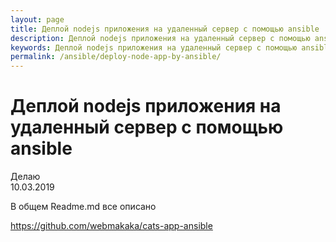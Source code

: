 ```yaml
---
layout: page
title: Деплой nodejs приложения на удаленный сервер с помощью ansible
description: Деплой nodejs приложения на удаленный сервер с помощью ansible
keywords: Деплой nodejs приложения на удаленный сервер с помощью ansible
permalink: /ansible/deploy-node-app-by-ansible/
---
```


# Деплой nodejs приложения на удаленный сервер с помощью ansible

Делаю  
10.03.2019

В общем Readme.md все описано

https://github.com/webmakaka/cats-app-ansible
